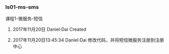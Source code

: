 
### ls01-ms-sms ###

课程1-微服务-短信

1. 2017年11月20日 Daniel·Dai Created

2. 2017年11月20日13:45:34 Daniel·Dai 修改代码，并将短信微服务注册到注册中心